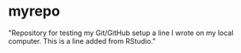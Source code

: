 # myrepo
"Repository for testing my Git/GitHub setup
a line I wrote on my local computer. This is a line added from RStudio."